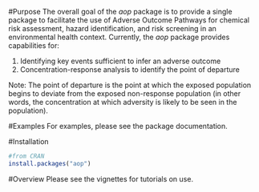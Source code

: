 #Purpose
The overall goal of the *aop* package is to provide a single package to facilitate
the use of Adverse Outcome Pathways for chemical risk assessment, hazard
identification, and risk screening in an environmental health context. Currently,
the *aop* package provides capabilities for:

1) Identifying key events sufficient to infer an adverse outcome
2) Concentration-response analysis to identify the point of departure

Note: The point of departure is the point at which the exposed population begins
to deviate from the exposed non-response population (in other words, the 
concentration at which adversity is likely to be seen in the population).

#Examples
For examples, please see the package documentation.

#Installation
```R
#from CRAN
install.packages("aop")
```

#Overview
Please see the vignettes for tutorials on use.
